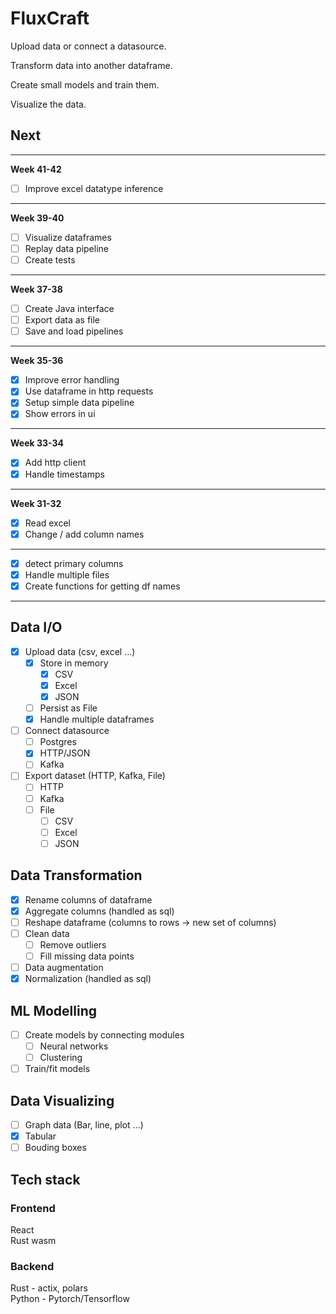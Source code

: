 # FluxCraft

Upload data or connect a datasource.

Transform data into another dataframe.

Create small models and train them.

Visualize the data.

## Next

---

**Week 41-42**

- [ ] Improve excel datatype inference

---

**Week 39-40**

- [ ] Visualize dataframes
- [ ] Replay data pipeline
- [ ] Create tests

---

**Week 37-38**

- [ ] Create Java interface
- [ ] Export data as file
- [ ] Save and load pipelines

---

**Week 35-36**

- [x] Improve error handling
- [x] Use dataframe in http requests
- [x] Setup simple data pipeline
- [x] Show errors in ui

---

**Week 33-34**

- [x] Add http client
- [x] Handle timestamps

---

**Week 31-32**

- [x] Read excel
- [x] Change / add column names

---

- [x] detect primary columns
- [x] Handle multiple files
- [x] Create functions for getting df names

---

## Data I/O

- [x] Upload data (csv, excel ...)
  - [x] Store in memory
    - [x] CSV
    - [x] Excel
    - [x] JSON
  - [ ] Persist as File
  - [x] Handle multiple dataframes
- [ ] Connect datasource
  - [ ] Postgres
  - [x] HTTP/JSON
  - [ ] Kafka
- [ ] Export dataset (HTTP, Kafka, File)
  - [ ] HTTP
  - [ ] Kafka
  - [ ] File
    - [ ] CSV
    - [ ] Excel
    - [ ] JSON

## Data Transformation

- [x] Rename columns of dataframe
- [x] Aggregate columns (handled as sql)
- [ ] Reshape dataframe (columns to rows -> new set of columns)
- [ ] Clean data
  - [ ] Remove outliers
  - [ ] Fill missing data points
- [ ] Data augmentation
- [x] Normalization (handled as sql)

## ML Modelling

- [ ] Create models by connecting modules
  - [ ] Neural networks
  - [ ] Clustering
- [ ] Train/fit models

## Data Visualizing

- [ ] Graph data (Bar, line, plot ...)
- [x] Tabular
- [ ] Bouding boxes

## Tech stack

### Frontend

React<br>
Rust wasm

### Backend

Rust - actix, polars<br>
Python - Pytorch/Tensorflow
